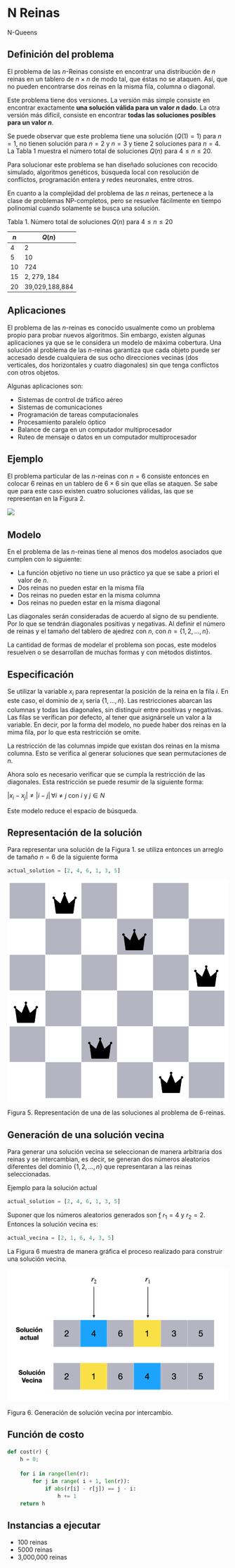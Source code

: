 # N Reinas

N-Queens

## Definición del problema

El problema de las $n$-Reinas consiste en encontrar una distribución de $n$  reinas en un tablero de $n \times n$ de modo tal, que éstas no se ataquen. Así, que no pueden encontrarse dos reinas en la misma fila, columna o diagonal.

Este problema tiene dos versiones. La versión más simple consiste en encontrar exactamente **una solución válida para un valor $n$  dado**. La otra versión más difícil, consiste en encontrar **todas las soluciones posibles para un valor $n$**.

Se puede observar que este problema tiene una solución $(Q(1)=1)$ para $n=1$, no tienen solución para $n=2$ y $n=3$ y tiene 2 soluciones para $n=4$. La Tabla 1 muestra el número total de soluciones $Q(n)$ para $4 \le n \le 20$.

Para solucionar este problema se han diseñado soluciones con recocido simulado, algoritmos genéticos, búsqueda local con resolución de conflictos, programación entera y redes neuronales, entre otros.

En cuanto a la complejidad del problema de las $n$ reinas, pertenece a la clase de problemas NP-completos, pero se resuelve fácilmente en tiempo polinomial cuando solamente se busca una solución.

Tabla 1. Número total de soluciones $Q(n)$ para $4 \le n \le 20$

| $n$    |  $Q(n)$      |
|--------|--------------|
| 4      |  2           |
| 5      |  10           |
| 10     |  724           |
| 15     |  2, 279, 184           |
| 20     |  39,029,188,884           |

## Aplicaciones

El problema de las $n$-reinas es conocido usualmente como un problema propio para probar nuevos algoritmos. Sin embargo, existen algunas aplicaciones ya que se le considera un modelo  de máxima cobertura. Una solución al problema de las $n$-reinas garantiza que cada objeto puede ser accesado desde cualquiera de sus ocho direcciones vecinas (dos verticales, dos horizontales y cuatro diagonales) sin que tenga conflictos con otros objetos.

Algunas aplicaciones son:

- Sistemas de control de tráfico aéreo
- Sistemas de comunicaciones
- Programación de tareas computacionales
- Procesamiento paralelo óptico
- Balance de carga en un computador multiprocesador
- Ruteo de mensaje o datos en un computador multiprocesador

## Ejemplo

El problema particular de las $n$-reinas con $n=6$ consiste entonces en colocar 6 reinas en un tablero de $6 \times 6$ sin que ellas se ataquen. Se sabe que para este caso existen cuatro soluciones válidas, las que se representan en la Figura 2.

![](./img/6-reinas.png)

## Modelo

En el problema de las $n$-reinas tiene al menos dos modelos asociados que cumplen con lo siguiente:

- La función objetivo no tiene un uso práctico ya que se sabe a priori el valor de $n$.
- Dos reinas no pueden estar en la misma fila
- Dos reinas no pueden estar en la misma columna
- Dos reinas no pueden estar en la misma diagonal

Las diagonales serán consideradas de acuerdo al signo de su pendiente. Por lo que se tendrán diagonales positivas y negativas. Al definir el número de reinas y el tamaño del tablero de ajedrez con $n$, con  $n= \{1, 2, \ldots, n\}$.

La cantidad de formas de modelar el problema son pocas, este modelos resuelven o se desarrollan de muchas formas y con métodos distintos.

## Especificación

Se utilizar la variable $x_i$ para representar la posición de la reina en la fila $i$. En este caso, el dominio de $x_i$ sería $\{1, \ldots, n\}$. Las restricciones abarcan las columnas y todas las diagonales, sin distinguir entre positivas y negativas. Las filas se verifican por defecto, al tener que asignársele un valor a la variable. En decir, por la forma del modelo, no puede haber dos reinas en la mima fila, por lo que esta restricción se omite.

La restricción de las columnas impide que existan dos reinas en la misma columna. Esto se verifica al generar soluciones que sean permutaciones de $n$.

Ahora solo es necesario verificar que se cumpla la restricción de las diagonales. Esta restricción se puede resumir de la siguiente forma:

$|x_i -x_j| \neq |i-j| \, \forall i \neq j \text{ con } i \text{ y } j \in N$

Este modelo reduce el espacio de búsqueda.

## Representación de la solución

Para representar una solución de la Figura 1. se utiliza entonces un arreglo de tamaño $n=6$ de la siguiente forma

````python
actual_solution = [2, 4, 6, 1, 3, 5]
````

![](./img/fig5_solucion_actual.png)

Figura 5. Representación de una de las soluciones al problema de 6-reinas.

## Generación de una solución vecina

Para generar una solución vecina se seleccionan de manera arbitraria dos reinas y se intercambian, es decir, se generan dos números aleatorios diferentes del dominio $\{1, 2, \ldots, n\}$ que representaran a las reinas seleccionadas. 

Ejemplo para la solución actual

```python
actual_solution = [2, 4, 6, 1, 3, 5]
```

Suponer que los números aleatorios generados son [f](https://latex.codecogs.com/png.image?\dpi{110}r_1%20=%204) $r_1 = 4$ y $r_2 = 2$. Entonces la solución vecina es:

```python
actual_vecina = [2, 1, 6, 4, 3, 5]
```

La Figura 6 muestra de manera gráfica el proceso realizado para construir una solución vecina.

![](./img/fig6_solucion_vecina.png)

Figura 6. Generación de solución vecina por intercambio.

## Función de costo

```python
def cost(r) {
	h = 0;

	for i in range(len(r):
		for j in range( i + 1, len(r)):
			if abs(r[i] - r[j]) == j - i:
				h += 1
	return h
```

## Instancias a ejecutar

- 100 reinas
- 5000 reinas
- 3,000,000 reinas
